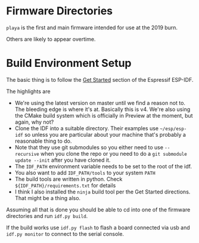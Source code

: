 Firmware Directories
====================

`playa` is the first and main firmware intended for use at the 2019 burn.

Others are likely to appear overtime.

Build Environment Setup
=======================

The basic thing is to follow the [Get Started](https://docs.espressif.com/projects/esp-idf/en/latest/get-started/#step-1-set-up-the-toolchain) section of the Espressif ESP-IDF.

The highlights are 
* We're using the latest version on master until we find a reason not to. The bleeding edge is where it's at. Basically this is v4. We're also using the CMake build system which is officially in Preview at the moment, but again, why not?
* Clone the IDF into a suitable directory. Their examples use `~/esp/esp-idf` so unless you are particular about your machine that's probably a reasonable thing to do.
* Note that they use git submodules so you either need to use `--recursive` when you clone the repo or you need to do a `git submodule update --init` after you have cloned it.
* The `IDF_PATH` environment variable needs to be set to the root of the idf.
* You also want to add `IDF_PATH/tools` to your system `PATH`
* The build tools are written in python. Check `${IDF_PATH}/requirements.txt` for details
* I think I also installed the `ninja` build tool per the Get Started directions. That might be a thing also.

Assuming all that is done you should be able to cd into one of the firmware directories and run `idf.py build`.

If the build works use `idf.py flash` to flash a board connected via usb and `idf.py monitor` to connect to the serial console.

